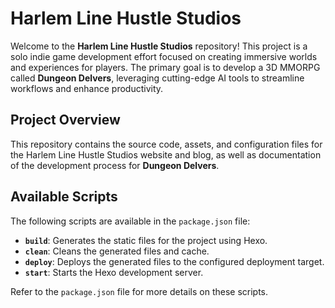 # Harlem Line Hustle Studios



Welcome to the **Harlem Line Hustle Studios** repository! This project is a solo indie game development effort focused on creating immersive worlds and experiences for players. The primary goal is to develop a 3D MMORPG called **Dungeon Delvers**, leveraging cutting-edge AI tools to streamline workflows and enhance productivity.

## Project Overview

This repository contains the source code, assets, and configuration files for the Harlem Line Hustle Studios website and blog, as well as documentation of the development process for **Dungeon Delvers**.

## Available Scripts

The following scripts are available in the `package.json` file:

- **`build`**: Generates the static files for the project using Hexo.
- **`clean`**: Cleans the generated files and cache.
- **`deploy`**: Deploys the generated files to the configured deployment target.
- **`start`**: Starts the Hexo development server.

Refer to the `package.json` file for more details on these scripts.
